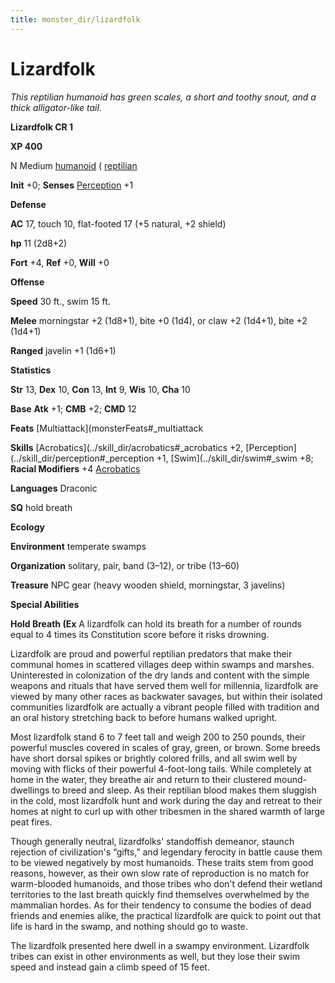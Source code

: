 ```yaml
---
title: monster_dir/lizardfolk
---
```

# Lizardfolk

_This reptilian humanoid has green scales, a short and toothy snout, and a thick alligator-like tail._

**Lizardfolk CR 1**

**XP 400**

N Medium [humanoid](creatureTypes#_humanoid) ( [reptilian](creatureTypes#_reptilian-subtype)

**Init** +0; **Senses** [Perception](../skill_dir/perception#_perception) +1

**Defense**

**AC** 17, touch 10, flat-footed 17 (+5 natural, +2 shield)

**hp** 11 (2d8+2)

**Fort** +4, **Ref** +0, **Will** +0

**Offense**

**Speed** 30 ft., swim 15 ft.

**Melee** morningstar +2 (1d8+1), bite +0 (1d4), or claw +2 (1d4+1), bite +2 (1d4+1)

**Ranged** javelin +1 (1d6+1)

**Statistics**

**Str** 13, **Dex** 10, **Con** 13, **Int** 9, **Wis** 10, **Cha** 10

**Base**  **Atk** +1; **CMB** +2; **CMD** 12

**Feats** [Multiattack](monsterFeats#_multiattack

**Skills** [Acrobatics](../skill_dir/acrobatics#_acrobatics +2, [Perception](../skill_dir/perception#_perception +1, [Swim](../skill_dir/swim#_swim +8; **Racial Modifiers** +4 [Acrobatics](../skill_dir/acrobatics#_acrobatics)

**Languages** Draconic

**SQ** hold breath

**Ecology**

**Environment** temperate swamps

**Organization** solitary, pair, band (3–12), or tribe (13–60)

**Treasure** NPC gear (heavy wooden shield, morningstar, 3 javelins)

**Special Abilities**

**Hold Breath (Ex** A lizardfolk can hold its breath for a number of rounds equal to 4 times its Constitution score before it risks drowning.

Lizardfolk are proud and powerful reptilian predators that make their communal homes in scattered villages deep within swamps and marshes. Uninterested in colonization of the dry lands and content with the simple weapons and rituals that have served them well for millennia, lizardfolk are viewed by many other races as backwater savages, but within their isolated communities lizardfolk are actually a vibrant people filled with tradition and an oral history stretching back to before humans walked upright.

Most lizardfolk stand 6 to 7 feet tall and weigh 200 to 250 pounds, their powerful muscles covered in scales of gray, green, or brown. Some breeds have short dorsal spikes or brightly colored frills, and all swim well by moving with flicks of their powerful 4-foot-long tails. While completely at home in the water, they breathe air and return to their clustered mound-dwellings to breed and sleep. As their reptilian blood makes them sluggish in the cold, most lizardfolk hunt and work during the day and retreat to their homes at night to curl up with other tribesmen in the shared warmth of large peat fires.

Though generally neutral, lizardfolks' standoffish demeanor, staunch rejection of civilization's “gifts,” and legendary ferocity in battle cause them to be viewed negatively by most humanoids. These traits stem from good reasons, however, as their own slow rate of reproduction is no match for warm-blooded humanoids, and those tribes who don't defend their wetland territories to the last breath quickly find themselves overwhelmed by the mammalian hordes. As for their tendency to consume the bodies of dead friends and enemies alike, the practical lizardfolk are quick to point out that life is hard in the swamp, and nothing should go to waste.

The lizardfolk presented here dwell in a swampy environment. Lizardfolk tribes can exist in other environments as well, but they lose their swim speed and instead gain a climb speed of 15 feet.

